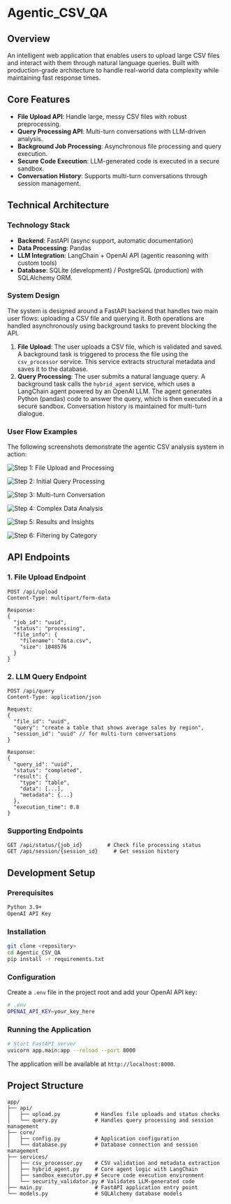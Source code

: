 # Agentic_CSV_QA
## Overview

An intelligent web application that enables users to upload large CSV files and interact with them through natural language queries. Built with production-grade architecture to handle real-world data complexity while maintaining fast response times.

## Core Features

- **File Upload API**: Handle large, messy CSV files with robust preprocessing.
- **Query Processing API**: Multi-turn conversations with LLM-driven analysis.
- **Background Job Processing**: Asynchronous file processing and query execution.
- **Secure Code Execution**: LLM-generated code is executed in a secure sandbox.
- **Conversation History**: Supports multi-turn conversations through session management.

## Technical Architecture

### Technology Stack

- **Backend**: FastAPI (async support, automatic documentation)
- **Data Processing**: Pandas
- **LLM Integration**: LangChain + OpenAI API (agentic reasoning with custom tools)
- **Database**: SQLite (development) / PostgreSQL (production) with SQLAlchemy ORM.

### System Design

The system is designed around a FastAPI backend that handles two main user flows: uploading a CSV file and querying it. Both operations are handled asynchronously using background tasks to prevent blocking the API.

1.  **File Upload**: The user uploads a CSV file, which is validated and saved. A background task is triggered to process the file using the `csv_processor` service. This service extracts structural metadata and saves it to the database.
2.  **Query Processing**: The user submits a natural language query. A background task calls the `hybrid_agent` service, which uses a LangChain agent powered by an OpenAI LLM. The agent generates Python (pandas) code to answer the query, which is then executed in a secure sandbox. Conversation history is maintained for multi-turn dialogue.

### User Flow Examples

The following screenshots demonstrate the agentic CSV analysis system in action:

![Step 1: File Upload and Processing](figures/fig1.png)

![Step 2: Initial Query Processing](figures/fig2.png)

![Step 3: Multi-turn Conversation](figures/fig3.png)

![Step 4: Complex Data Analysis](figures/fig4.png)

![Step 5: Results and Insights](figures/fig5.png)

![Step 6: Filtering by Category](figures/fig6.png)

## API Endpoints

### 1. File Upload Endpoint

```
POST /api/upload
Content-Type: multipart/form-data

Response:
{
  "job_id": "uuid",
  "status": "processing",
  "file_info": {
    "filename": "data.csv",
    "size": 1048576
  }
}
```

### 2. LLM Query Endpoint

```
POST /api/query
Content-Type: application/json

Request:
{
  "file_id": "uuid",
  "query": "create a table that shows average sales by region",
  "session_id": "uuid" // for multi-turn conversations
}

Response:
{
  "query_id": "uuid",
  "status": "completed",
  "result": {
    "type": "table",
    "data": [...],
    "metadata": {...}
  },
  "execution_time": 0.8
}
```

### Supporting Endpoints

```
GET /api/status/{job_id}        # Check file processing status
GET /api/session/{session_id}     # Get session history
```

## Development Setup

### Prerequisites

```bash
Python 3.9+
OpenAI API Key
```

### Installation

```bash
git clone <repository>
cd Agentic_CSV_QA
pip install -r requirements.txt
```

### Configuration

Create a `.env` file in the project root and add your OpenAI API key:

```bash
# .env
OPENAI_API_KEY=your_key_here
```

### Running the Application

```bash
# Start FastAPI server
uvicorn app.main:app --reload --port 8000
```

The application will be available at `http://localhost:8000`.

## Project Structure

```
app/
├── api/
│   ├── upload.py           # Handles file uploads and status checks
│   └── query.py            # Handles query processing and session management
├── core/
│   ├── config.py           # Application configuration
│   └── database.py         # Database connection and session management
├── services/
│   ├── csv_processor.py    # CSV validation and metadata extraction
│   ├── hybrid_agent.py     # Core agent logic with LangChain
│   ├── sandbox_executor.py # Secure code execution environment
│   └── security_validator.py # Validates LLM-generated code
├── main.py                 # FastAPI application entry point
└── models.py               # SQLAlchemy database models
```
